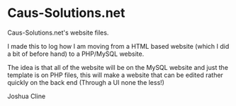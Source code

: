 # Caus-Solutions.net
Caus-Solutions.net's website files.

I made this to log how I am moving from a HTML based website (which I did a bit of before hand) to a PHP/MySQL website.

The idea is that all of the website will be on the MySQL website and just the template is on PHP files,
this will make a website that can be edited rather quickly on the back end (Through a UI none the less!)

Joshua Cline
